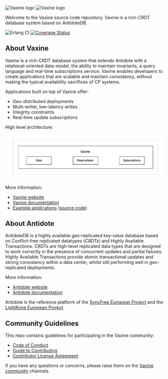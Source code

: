 ![Vaxine logo](https://vaxine.io/id/vaxine-logo-dark.png#gh-dark-mode-only)
![Vaxine logo](https://vaxine.io/id/vaxine-logo-light.png#gh-light-mode-only)

Welcome to the Vaxine source code repository. Vaxine is a rich-CRDT database system based on AntidoteDB.

![Erlang CI](https://github.com/vaxine-io/vaxine/workflows/Erlang%20CI/badge.svg)
[![Coverage Status](https://coveralls.io/repos/github/vaxine-io/vaxine/badge.svg?branch=main)](https://coveralls.io/github/vaxine-io/vaxine?branch=main)

## About Vaxine

Vaxine is a rich-CRDT database system that extends Antidote with a relational-oriented data-model, the ability to maintain invariants, a query language and real-time subscriptions service. Vaxine enables developers to create applications that are scalable and maintain consistency, without making the typical availability sacrifices of CP systems.

Applications built on top of Vaxine offer:

* Geo-distributed deployments
* Multi-writer, low-latency writes
* Integrity constraints
* Real-time update subscriptions

High level architecture:

![vaxine-components](./docs/design/assets/vaxine-components.png)

More information:

- [Vaxine website](https://vaxine.io)
- [Vaxine documentation](https://vaxine.io/docs)
- [Example applications](https://vaxine.io/demos) ([source code](https://github.com/vaxine-io/examples))

## About Antidote

AntidoteDB is a highly available geo-replicated key-value database based on Conflict-free replicated datatypes (*CRDTs*) and Highly Available Transactions. CRDTs are high-level replicated data types that are designed to work correctly in the presence of concurrent updates and partial failures. Highly Available Transactions provide atomic transactional updates and strong consistency within a data center, whilst still performing well in geo-replicated deployments.

More information:

- [Antidote website](https://www.antidotedb.eu)
- [Antidote documentation](https://antidotedb.gitbook.io/documentation)

Antidote is the reference platform of the [SyncFree European Project](https://syncfree.lip6.fr/) and the [LightKone European Project](https://www.lightkone.eu/).

## Community Guidelines

This repo contains guidelines for participating in the Vaxine community:

* [Code of Conduct](./CODE_OF_CONDUCT.md)
* [Guide to Contributing](./CONTRIBUTING.md)
* [Contributor License Agreement](./CLA.md)

If you have any questions or concerns, please raise them on the [Vaxine community](https://vaxine.io/project/community) channels.
